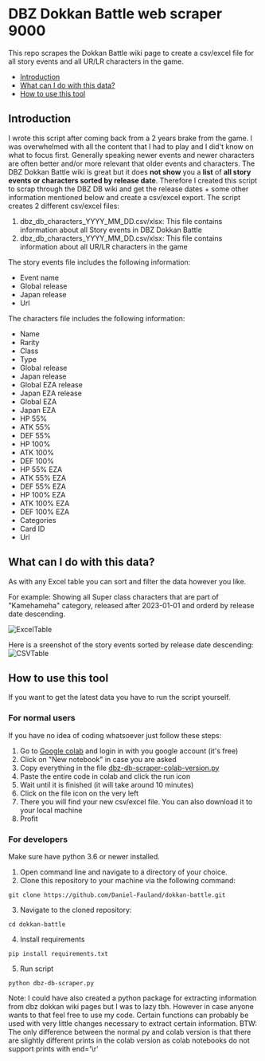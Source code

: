 # DBZ Dokkan Battle web scraper 9000

This repo scrapes the Dokkan Battle wiki page to create a csv/excel file for all story events and all UR/LR characters in the game.

- [Introduction](#introduction)
- [What can I do with this data?](#what-can-i-do-with-this-data)
- [How to use this tool](#how-to-use-this-tool)

## Introduction

I wrote this script after coming back from a 2 years brake from the game. I was overwhelmed with all the content that I had to play and I did't know on what to focus first. Generally speaking newer events and newer characters are often better and/or more relevant that older events and characters. The DBZ Dokkan Battle wiki is great but it does **not show** you a **list** of **all story events or characters sorted by release date**. Therefore I created this script to scrap through the DBZ DB wiki and get the release dates + some other information mentioned below and create a csv/excel export.
The script creates 2 different csv/excel files:

1. dbz_db_characters_YYYY_MM_DD.csv/xlsx: This file contains information about all Story events in DBZ Dokkan Battle
2. dbz_db_characters_YYYY_MM_DD.csv/xlsx: This file contains information about all UR/LR characters in the game

The story events file includes the following information:

- Event name
- Global release
- Japan release
- Url

The characters file includes the following information:

- Name
- Rarity
- Class
- Type
- Global release
- Japan release
- Global EZA release
- Japan EZA release
- Global EZA
- Japan EZA
- HP 55%
- ATK 55%
- DEF 55%
- HP 100%
- ATK 100%
- DEF 100%
- HP 55% EZA
- ATK 55% EZA
- DEF 55% EZA
- HP 100% EZA
- ATK 100% EZA
- DEF 100% EZA
- Categories
- Card ID
- Url

## What can I do with this data?

As with any Excel table you can sort and filter the data however you like.

For example: Showing all Super class characters that are part of "Kamehameha" category, released after 2023-01-01 and orderd by release date descending.

![ExcelTable](https://i.imgur.com/E5AN3Q4.png)

Here is a sreenshot of the story events sorted by release date descending:
![CSVTable](https://i.imgur.com/psBtyFQ.png)

## How to use this tool

If you want to get the latest data you have to run the script yourself.

### For normal users

If you have no idea of coding whatsoever just follow these steps:

1. Go to [Google colab](https://colab.research.google.com) and login in with you google account (it's free)
2. Click on "New notebook" in case you are asked
3. Copy everything in the file [dbz-db-scraper-colab-version.py](dbz-db-scraper-colab-version.py)
4. Paste the entire code in colab and click the run icon
5. Wait until it is finished (it will take around 10 minutes)
6. Click on the file icon on the very left
7. There you will find your new csv/excel file. You can also download it to your local machine
8. Profit

### For developers

Make sure have python 3.6 or newer installed.

1. Open command line and navigate to a directory of your choice.
2. Clone this repository to your machine via the following command:

```shell
git clone https://github.com/Daniel-Fauland/dokkan-battle.git
```

3. Navigate to the cloned repository:

```shell
cd dokkan-battle
```

4. Install requirements

```shell
pip install requirements.txt
```

5. Run script

```shell
python dbz-db-scraper.py
```

Note:
I could have also created a python package for extracting information from dbz dokkan wiki pages but I was to lazy tbh.
However in case anyone wants to that feel free to use my code. Certain functions can probably be used with very little changes necessary to extract certain information.
BTW: The only difference between the normal py and colab version is that there are slightly different prints in the colab version as colab notebooks do not support prints with end='\r'
